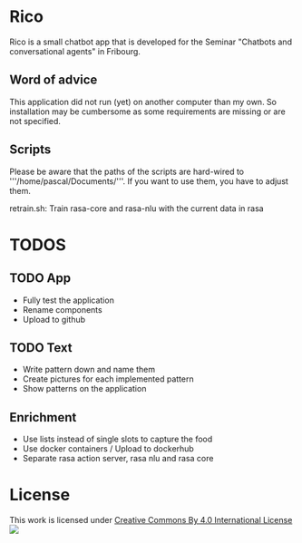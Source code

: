 # Rico
Rico is a small chatbot app that is developed for the Seminar "Chatbots and conversational agents" in Fribourg.

## Word of advice
This application did not run (yet) on another computer than my own. So installation may be cumbersome as some requirements are missing or are not specified.

## Scripts
Please be aware that the paths of the scripts are hard-wired to '''/home/pascal/Documents/'''. If you want to use them, you have to adjust them.

retrain.sh: Train rasa-core and rasa-nlu with the current data in rasa

# TODOS
## TODO App
* Fully test the application
* Rename components
* Upload to github

## TODO Text
* Write pattern down and name them
* Create pictures for each implemented pattern
* Show patterns on the application

## Enrichment
* Use lists instead of single slots to capture the food
* Use docker containers / Upload to dockerhub
* Separate rasa action server, rasa nlu and rasa core

# License
This work is licensed under [Creative Commons By 4.0 International License](href="http://creativecommons.org/licenses/by/4.0/)
![](https://i.creativecommons.org/l/by/4.0/88x31.png?raw=true)
